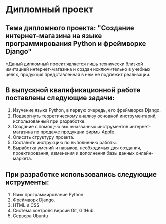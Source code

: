 # Дипломный проект

## Тема дипломного проекта: "Создание интернет-магазина на языке программирования Python и фреймворке Django"

*Даный дипломный проект является лишь технически близкой имитацией интернет-магазина и создан исключительно в учебных целях, продукция представленная в нем не подлежит реализации.

## В выпускной квалификационной работе поставлены следующие задачи:

1.	Изучение языка Python, в первую очередь, его фреймворка Django.
2.	Подвергнуть теоретическому анализу основной инструментарий, использованный при разработке.
3.	Создание с помощью вышеназванных инструментов интернет-магазина по продаже продукции фирмы Apple.
4.	Описать структуру проекта.
5.	Составить инструкцию по выполнению работы.
6.	Выработка умений и навыков, необходимых для создания, проектирования, изменения и дополнения базы данных онлайн-маркета.

## При разработке использовались следующие иструменты: 
1. Язык программирование Python.
2. Фреймворк Django.
3. HTML и CSS
4. Система контроля версий Git, GitHub.
5. Сервера Ubuntu
